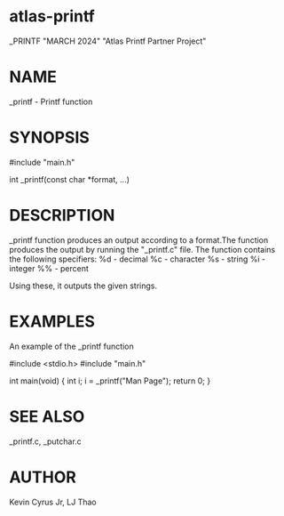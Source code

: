 # atlas-printf
_PRINTF "MARCH 2024" "Atlas Printf Partner Project"


# NAME
_printf - Printf function


# SYNOPSIS
#include "main.h"

int _printf(const char *format, ...)


# DESCRIPTION
_printf function produces an output according to a format.The function produces the output by running the "_printf.c" file. The function contains the following specifiers:
%d - decimal
%c - character
%s - string
%i - integer
%% - percent

Using these, it outputs the given strings.


# EXAMPLES
An example of the _printf function

#include <stdio.h>
#include "main.h"

int main(void)
{
        int i;
        i = _printf("Man Page");
return 0;
}


# SEE ALSO
_printf.c, _putchar.c

# AUTHOR

Kevin Cyrus Jr, LJ Thao

